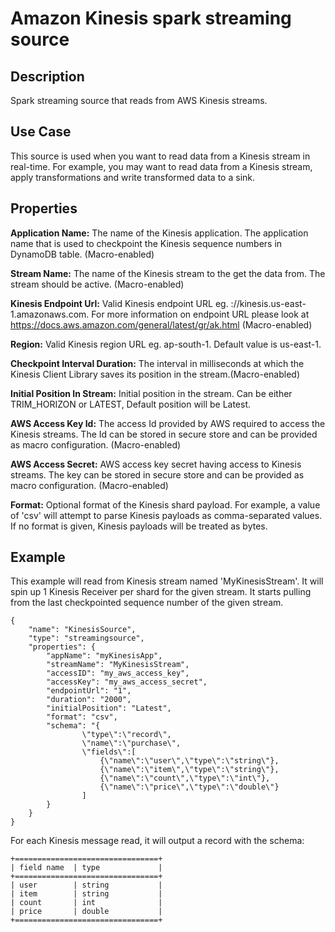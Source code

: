 # Amazon Kinesis spark streaming source

Description
-----------
Spark streaming source that reads from AWS Kinesis streams.

Use Case
--------
This source is used when you want to read data from a Kinesis stream in real-time. For example, you may want to read
data from a Kinesis stream, apply transformations and write transformed data to a sink.

Properties
----------
**Application Name:** The name of the Kinesis application. The application name that is used to checkpoint the Kinesis sequence
numbers in DynamoDB table. (Macro-enabled)

**Stream Name:** The name of the Kinesis stream to the get the data from. The stream should be active. (Macro-enabled)

**Kinesis Endpoint Url:** Valid Kinesis endpoint URL eg. <protocol>://kinesis.us-east-1.amazonaws.com. For more
 information on endpoint URL please look at https://docs.aws.amazon.com/general/latest/gr/ak.html (Macro-enabled)

**Region:** Valid Kinesis region URL eg. ap-south-1. Default value is us-east-1.

**Checkpoint Interval Duration:** The interval in milliseconds at which the Kinesis Client Library saves its position in the stream.(Macro-enabled)

**Initial Position In Stream:** Initial position in the stream. Can be either TRIM_HORIZON or LATEST, Default
 position will be Latest.
 
**AWS Access Key Id:** The access Id provided by AWS required to access the Kinesis streams. The Id can be stored in
 secure store and can be provided as macro configuration. (Macro-enabled)

**AWS Access Secret:** AWS access key secret having access to Kinesis streams. The key can be stored in secure store and
can be provided as macro configuration. (Macro-enabled)

**Format:** Optional format of the Kinesis shard payload. For example, a value of 'csv' will attempt to parse Kinesis
 payloads as comma-separated values. If no format is given, Kinesis payloads will be treated as bytes.

Example
-------
This example will read from Kinesis stream named 'MyKinesisStream'. It will spin up 1 Kinesis Receiver per shard for the
given stream. It starts pulling from the last checkpointed sequence number of the given stream.

    {
        "name": "KinesisSource",
        "type": "streamingsource",
        "properties": {
            "appName": "myKinesisApp",
            "streamName": "MyKinesisStream",
            "accessID": "my_aws_access_key",
            "accessKey": "my_aws_access_secret",
            "endpointUrl": "1",
            "duration": "2000",
            "initialPosition": "Latest",
            "format": "csv",
            "schema": "{
                    \"type\":\"record\",
                    \"name\":\"purchase\",
                    \"fields\":[
                        {\"name\":\"user\",\"type\":\"string\"},
                        {\"name\":\"item\",\"type\":\"string\"},
                        {\"name\":\"count\",\"type\":\"int\"},
                        {\"name\":\"price\",\"type\":\"double\"}
                    ]
            }
        }
    }

For each Kinesis message read, it will output a record with the schema:

    +================================+
    | field name  | type             |
    +================================+
    | user        | string           |
    | item        | string           |
    | count       | int              |
    | price       | double           |
    +================================+
